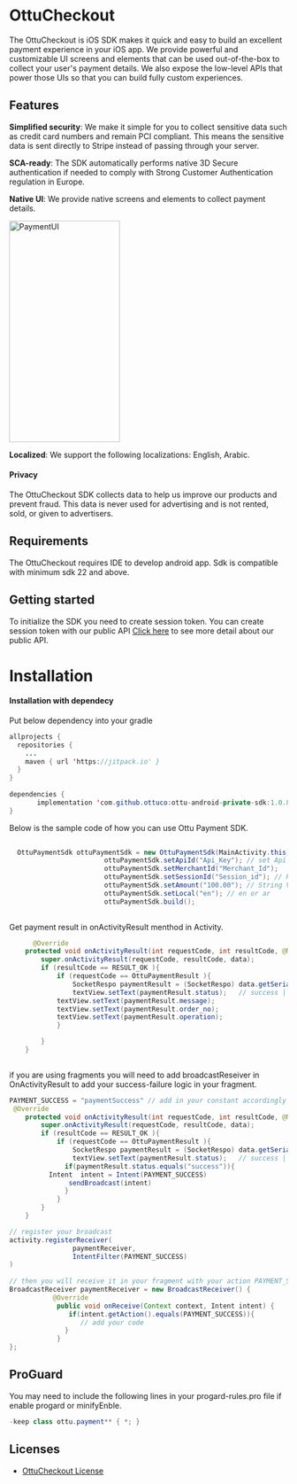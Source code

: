 
# OttuCheckout

The OttuCheckout is iOS SDK makes it quick and easy to build an excellent payment experience in your iOS app. We provide powerful and customizable UI screens and elements that can be used out-of-the-box to collect your user's payment details. We also expose the low-level APIs that power those UIs so that you can build fully custom experiences.

## Features

**Simplified security**: We make it simple for you to collect sensitive data such as credit card numbers and remain PCI compliant. This means the sensitive data is sent directly to Stripe instead of passing through your server.

**SCA-ready**: The SDK automatically performs native 3D Secure authentication if needed to comply with Strong Customer Authentication regulation in Europe.

**Native UI**: We provide native screens and elements to collect payment details.

<p float="left">
<img src="https://github.com/sdkpayment/OttuCheckoutAndroidV1/blob/ayush_v1/PayoutScreen.jpg" alt="PaymentUI" align="center"  width="200" height="400"/>
<!-- <img src="https://github.com/Maninder1991/screens/blob/main/WithCardPayment.png" alt="PaymentUI" align="center"  width="200" height="400"/> -->

**Localized**: We support the following localizations: English, Arabic.

#### Privacy

The OttuCheckout SDK collects data to help us improve our products and prevent fraud. This data is never used for advertising and is not rented, sold, or given to advertisers.

## Requirements

The OttuCheckout requires IDE to develop android app. Sdk is compatible with minimum sdk 22 and above.

## Getting started

To initialize the SDK you need to create session token. 
You can create session token with our public API [Click here](https://app.apiary.io/iossdk2/editor) to see more detail about our public API.
    
Installation
==========================

#### Installation with dependecy

Put below dependency into your gradle

```java
allprojects {
  repositories {
	...
	maven { url 'https://jitpack.io' }
  }
}
    
dependencies {
       implementation 'com.github.ottuco:ottu-android-private-sdk:1.0.8'
}
```

Below is the sample code of how you can use Ottu Payment SDK.

```java
	
  OttuPaymentSdk ottuPaymentSdk = new OttuPaymentSdk(MainActivity.this);
                        ottuPaymentSdk.setApiId("Api_Key"); // set Api Key which is get from Ottu merchant account
                        ottuPaymentSdk.setMerchantId("Merchant_Id");
                        ottuPaymentSdk.setSessionId("Session_id"); // Retrive from public API
                        ottuPaymentSdk.setAmount("100.00"); // String Value
                        ottuPaymentSdk.setLocal("en"); // en or ar
                        ottuPaymentSdk.build();
	
```

Get payment result in onActivityResult menthod in Activity.
	
```java
	  @Override
    protected void onActivityResult(int requestCode, int resultCode, @Nullable Intent data) {
        super.onActivityResult(requestCode, resultCode, data);
        if (resultCode == RESULT_OK ){
            if (requestCode == OttuPaymentResult ){
                SocketRespo paymentResult = (SocketRespo) data.getSerializableExtra("paymentResult");
                textView.setText(paymentResult.status);   // success || failed || cancel
	        textView.setText(paymentResult.message);
	        textView.setText(paymentResult.order_no);
	        textView.setText(paymentResult.operation);
            }

        }
    }
	
```
if you are using fragments you will need to add broadcastReseiver in OnActivityResult to add your success-failure logic in your fragment.

```java
PAYMENT_SUCCESS = "paymentSuccess" // add in your constant accordingly
 @Override
    protected void onActivityResult(int requestCode, int resultCode, @Nullable Intent data) {
        super.onActivityResult(requestCode, resultCode, data);
        if (resultCode == RESULT_OK ){
            if (requestCode == OttuPaymentResult ){
                SocketRespo paymentResult = (SocketRespo) data.getSerializableExtra("paymentResult");
                textView.setText(paymentResult.status);   // success || failed || cancel
              if(paymentResult.status.equals("success")){
	      Intent  intent = Intent(PAYMENT_SUCCESS)
               sendBroadcast(intent)
              }
            }
        }
    }

// register your broadcast
activity.registerReceiver(
                paymentReceiver,
                IntentFilter(PAYMENT_SUCCESS)
)
	
// then you will receive it in your fragment with your action PAYMENT_SUCCESS
BroadcastReceiver paymentReceiver = new BroadcastReceiver() {
           @Override
            public void onReceive(Context context, Intent intent) {
               if(intent.getAction().equals(PAYMENT_SUCCESS)){
                  // add your code 
              }
            }
};
```
## ProGuard

 You may need to include the following lines in your progard-rules.pro file if enable progard or minifyEnble.
```java
-keep class ottu.payment** { *; }
```
	
## Licenses

- [OttuCheckout License](LICENSE)
